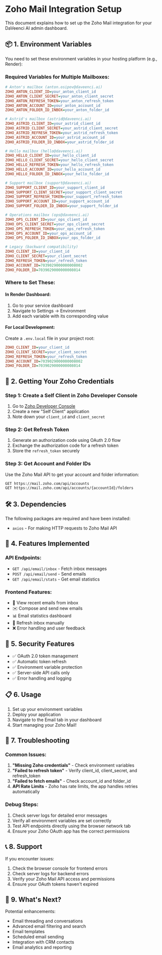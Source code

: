 # Zoho Mail Integration Setup

This document explains how to set up the Zoho Mail integration for your DaVeenci AI admin dashboard.

## 📦 1. Environment Variables

You need to set these environment variables in your hosting platform (e.g., Render):

### Required Variables for Multiple Mailboxes:
```ini
# Anton's mailbox (anton.osipov@daveenci.ai)
ZOHO_ANTON_CLIENT_ID=your_anton_client_id
ZOHO_ANTON_CLIENT_SECRET=your_anton_client_secret
ZOHO_ANTON_REFRESH_TOKEN=your_anton_refresh_token
ZOHO_ANTON_ACCOUNT_ID=your_anton_account_id
ZOHO_ANTON_FOLDER_ID_INBOX=your_anton_folder_id

# Astrid's mailbox (astrid@daveenci.ai)
ZOHO_ASTRID_CLIENT_ID=your_astrid_client_id
ZOHO_ASTRID_CLIENT_SECRET=your_astrid_client_secret
ZOHO_ASTRID_REFRESH_TOKEN=your_astrid_refresh_token
ZOHO_ASTRID_ACCOUNT_ID=your_astrid_account_id
ZOHO_ASTRID_FOLDER_ID_INBOX=your_astrid_folder_id

# Hello mailbox (hello@daveenci.ai)
ZOHO_HELLO_CLIENT_ID=your_hello_client_id
ZOHO_HELLO_CLIENT_SECRET=your_hello_client_secret
ZOHO_HELLO_REFRESH_TOKEN=your_hello_refresh_token
ZOHO_HELLO_ACCOUNT_ID=your_hello_account_id
ZOHO_HELLO_FOLDER_ID_INBOX=your_hello_folder_id

# Support mailbox (support@daveenci.ai)
ZOHO_SUPPORT_CLIENT_ID=your_support_client_id
ZOHO_SUPPORT_CLIENT_SECRET=your_support_client_secret
ZOHO_SUPPORT_REFRESH_TOKEN=your_support_refresh_token
ZOHO_SUPPORT_ACCOUNT_ID=your_support_account_id
ZOHO_SUPPORT_FOLDER_ID_INBOX=your_support_folder_id

# Operations mailbox (ops@daveenci.ai)
ZOHO_OPS_CLIENT_ID=your_ops_client_id
ZOHO_OPS_CLIENT_SECRET=your_ops_client_secret
ZOHO_OPS_REFRESH_TOKEN=your_ops_refresh_token
ZOHO_OPS_ACCOUNT_ID=your_ops_account_id
ZOHO_OPS_FOLDER_ID_INBOX=your_ops_folder_id

# Legacy (backward compatibility)
ZOHO_CLIENT_ID=your_client_id
ZOHO_CLIENT_SECRET=your_client_secret
ZOHO_REFRESH_TOKEN=your_refresh_token
ZOHO_ACCOUNT_ID=7039029000000008002
ZOHO_FOLDER_ID=7039029000000008014
```

### Where to Set These:

#### In Render Dashboard:
1. Go to your service dashboard
2. Navigate to Settings → Environment
3. Add each variable with its corresponding value

#### For Local Development:
Create a `.env.local` file in your project root:
```ini
ZOHO_CLIENT_ID=your_client_id
ZOHO_CLIENT_SECRET=your_client_secret
ZOHO_REFRESH_TOKEN=your_refresh_token
ZOHO_ACCOUNT_ID=7039029000000008002
ZOHO_FOLDER_ID=7039029000000008014
```

## 🔑 2. Getting Your Zoho Credentials

### Step 1: Create a Self Client in Zoho Developer Console
1. Go to [Zoho Developer Console](https://api-console.zoho.com/)
2. Create a new "Self Client" application
3. Note down your `client_id` and `client_secret`

### Step 2: Get Refresh Token
1. Generate an authorization code using OAuth 2.0 flow
2. Exchange the authorization code for a refresh token
3. Store the `refresh_token` securely

### Step 3: Get Account and Folder IDs
Use the Zoho Mail API to get your account and folder information:
```bash
GET https://mail.zoho.com/api/accounts
GET https://mail.zoho.com/api/accounts/{accountId}/folders
```

## 🛠 3. Dependencies

The following packages are required and have been installed:
- `axios` - For making HTTP requests to Zoho Mail API

## 🚀 4. Features Implemented

### API Endpoints:
- `GET /api/email/inbox` - Fetch inbox messages
- `POST /api/email/send` - Send emails
- `GET /api/email/stats` - Get email statistics

### Frontend Features:
- 📧 View recent emails from inbox
- ✉️ Compose and send new emails
- 📊 Email statistics dashboard
- 🔄 Refresh inbox manually
- ❌ Error handling and user feedback

## 🔐 5. Security Features

- ✅ OAuth 2.0 token management
- ✅ Automatic token refresh
- ✅ Environment variable protection
- ✅ Server-side API calls only
- ✅ Error handling and logging

## 📋 6. Usage

1. Set up your environment variables
2. Deploy your application
3. Navigate to the Email tab in your dashboard
4. Start managing your Zoho Mail!

## 🐛 7. Troubleshooting

### Common Issues:
1. **"Missing Zoho credentials"** - Check environment variables
2. **"Failed to refresh token"** - Verify client_id, client_secret, and refresh_token
3. **"Failed to fetch emails"** - Check account_id and folder_id
4. **API Rate Limits** - Zoho has rate limits, the app handles retries automatically

### Debug Steps:
1. Check server logs for detailed error messages
2. Verify all environment variables are set correctly
3. Test API endpoints directly using the browser network tab
4. Ensure your Zoho OAuth app has the correct permissions

## 📞 8. Support

If you encounter issues:
1. Check the browser console for frontend errors
2. Check server logs for backend errors
3. Verify your Zoho Mail API access and permissions
4. Ensure your OAuth tokens haven't expired

## 🎉 9. What's Next?

Potential enhancements:
- Email threading and conversations
- Advanced email filtering and search
- Email templates
- Scheduled email sending
- Integration with CRM contacts
- Email analytics and reporting 